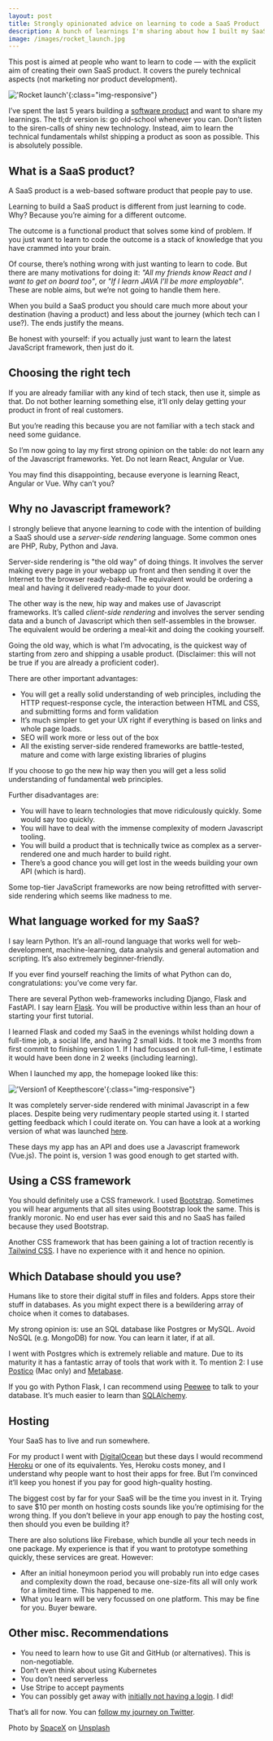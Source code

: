 ```yaml
---
layout: post
title: Strongly opinionated advice on learning to code a SaaS Product 
description: A bunch of learnings I'm sharing about how I built my SaaS product
image: /images/rocket_launch.jpg
---
```


This post is aimed at people who want to learn to code &mdash; with the explicit aim of creating their own SaaS product. It covers the purely technical aspects (not marketing nor product development).

!['Rocket launch'](/images/rocket_launch.jpg){:class="img-responsive"}

I’ve spent the last 5 years building a [software product](https://keepthescore.co/) and want to share my learnings. The tl;dr version is: go old-school whenever you can. Don’t listen to the siren-calls of shiny new technology. Instead, aim to learn the technical fundamentals whilst shipping a product as soon as possible. This is absolutely possible.

## What is a SaaS product?

A SaaS product is a web-based software product that people pay to use. 

Learning to build a SaaS product is different from just learning to code. Why? Because you’re aiming for a different outcome.

The outcome is a functional product that solves some kind of problem. If you just want to learn to code the outcome is a stack of knowledge that you have crammed into your brain.

Of course, there’s nothing wrong with just wanting to learn to code. But there are many motivations for doing it: _"All my friends know React and I want to get on board too"_, or _"If I learn JAVA I’ll be more employable"_. These are noble aims, but we’re not going to handle them here.

When you build a SaaS product you should care much more about your destination (having a product) and less about the journey (which tech can I use?). The ends justify the means. 

Be honest with yourself: if you actually just want to learn the latest JavaScript framework, then just do it.

## Choosing the right tech

If you are already familiar with any kind of tech stack, then use it, simple as that. Do not bother learning something else, it’ll only delay getting your product in front of real customers. 

But you’re reading this because you are not familiar with a tech stack and need some guidance. 

So I’m now going to lay my first strong opinion on the table: do not learn any of the Javascript frameworks. Yet. Do not learn React, Angular or Vue. 

You may find this disappointing, because everyone is learning React, Angular or Vue. Why can’t you?

## Why no Javascript framework?

I strongly believe that anyone learning to code with the intention of building a SaaS should use a _server-side rendering_ language. Some common ones are PHP, Ruby, Python and Java.

Server-side rendering is "the old way" of doing things. It  involves the server making every page in your webapp up front and then sending it over the Internet to the browser ready-baked. The equivalent would be ordering a meal and having it delivered ready-made to your door.

The other way is the new, hip way and makes use of Javascript frameworks. It’s called _client-side rendering_ and involves the server sending data and a bunch of Javascript which then self-assembles in the browser. The equivalent would be ordering a meal-kit and doing the cooking yourself.

Going the old way, which is what I’m advocating, is the quickest way of starting from zero and shipping a usable product. (Disclaimer: this will not be true if you are already a proficient coder). 

There are other important advantages:

* You will get a really solid understanding of web principles, including the HTTP request-response cycle, the interaction between HTML and CSS, and submitting forms and form validation
* It’s much simpler to get your UX right if everything is based on links and whole page loads.
* SEO will work more or less out of the box
* All the existing server-side rendered frameworks are battle-tested, mature and come with large existing libraries of plugins

If you choose to go the new hip way then you will get a less solid understanding of fundamental web principles. 

Further disadvantages are:
* You will have to learn technologies that move ridiculously quickly. Some would say too quickly.
* You will have to deal with the immense complexity of modern Javascript tooling.
* You will build a product that is technically twice as complex as a server-rendered one and much harder to build right.
* There’s a good chance you will get lost in the weeds building your own API (which is hard).

Some top-tier JavaScript frameworks are now being retrofitted with server-side rendering which seems like madness to me.

## What language worked for my SaaS?

I say learn Python. It’s an all-round language that works well for web-development, machine-learning, data analysis and general automation and scripting. It’s also extremely beginner-friendly.

If you ever find yourself reaching the limits of what Python can do, congratulations: you’ve come very far.

There are several Python web-frameworks including Django, Flask and FastAPI. I say learn [Flask](https://www.fullstackpython.com/flask.html). You will be productive within less than an hour of starting your first tutorial.

I learned Flask and coded my SaaS in the evenings whilst holding down a full-time job, a social life, and having 2 small kids. It took me 3 months from first commit to finishing version 1. If I had focussed on it full-time, I estimate it would have been done in 2 weeks (including learning).

When I launched my app, the homepage looked like this:

!['Version1 of Keepthescore'](/images/version1.png){:class="img-responsive"}

It was completely server-side rendered with minimal Javascript in a few places. Despite being very rudimentary people started using it. I started getting feedback which I could iterate on. You can have a look at a working version of what was launched [here](https://v1.keepthescore.co). 

These days my app has an API and does use a Javascript framework (Vue.js). The point is, version 1 was good enough to get started with.

## Using a CSS framework
You should definitely use a CSS framework. I used [Bootstrap](https://getbootstrap.com). Sometimes you will hear arguments that all sites using Bootstrap look the same. This is frankly moronic. No end user has ever said this and no SaaS has failed because they used Bootstrap.

Another CSS framework that has been gaining a lot of traction recently is [Tailwind CSS](https://tailwindcss.com). I have no experience with it and hence no opinion.


## Which Database should you use?


Humans like to store their digital stuff in files and folders. Apps store their stuff in databases. As you might expect there is a bewildering array of choice when it comes to databases.

My strong opinion is: use an SQL database like Postgres or MySQL. Avoid NoSQL (e.g. MongoDB)  for now. You can learn it later, if at all. 

I went with Postgres which is extremely reliable and mature. Due to its maturity it has a fantastic array of tools that work with it. To mention 2: I use [Postico](https://eggerapps.at/postico/) (Mac only) and [Metabase](https://www.metabase.com).

If you go with Python Flask, I can recommend using [Peewee](https://www.fullstackpython.com/peewee.html) to talk to your database. It’s much easier to learn than [SQLAlchemy](https://www.sqlalchemy.org).


## Hosting
Your SaaS has to live and run somewhere.

For my product I went with [DigitalOcean](https://www.digitalocean.com) but these days I would recommend [Heroku](https://www.heroku.com) or one of its equivalents. Yes, Heroku costs money, and I understand why people want to host their apps for free. But I’m convinced it’ll keep you honest if you pay for good high-quality hosting.

The biggest cost by far for your SaaS will be the time you invest in it. Trying to save $10 per month on hosting costs sounds like you’re optimising for the wrong thing. If you don’t believe in your app enough to pay the hosting cost, then should you even be building it? 

There are also solutions like Firebase, which bundle all your tech needs in one package. My experience is that if you want to prototype something quickly, these services are great. However:

* After an initial honeymoon period you will probably run into edge cases and complexity down the road, because one-size-fits all will only work for a limited time. This happened to me.
* What you learn will be very focussed on one platform. This may be fine for you. Buyer beware.
 
## Other misc. Recommendations
* You need to learn how to use Git and GitHub (or alternatives). This is non-negotiable.
* Don’t even think about using Kubernetes 
* You don’t need serverless 
* Use Stripe to accept payments
* You can possibly get away with [initially not having a login](https://casparwre.de/blog/launching-a-product-without-a-login/). I did!


That’s all for now. You can [follow my journey on Twitter](https://twitter.com/wrede).

Photo by <a href="https://unsplash.com/@spacex?utm_source=unsplash&utm_medium=referral&utm_content=creditCopyText">SpaceX</a> on <a href="https://unsplash.com/s/photos/rocket?utm_source=unsplash&utm_medium=referral&utm_content=creditCopyText">Unsplash</a>
  




